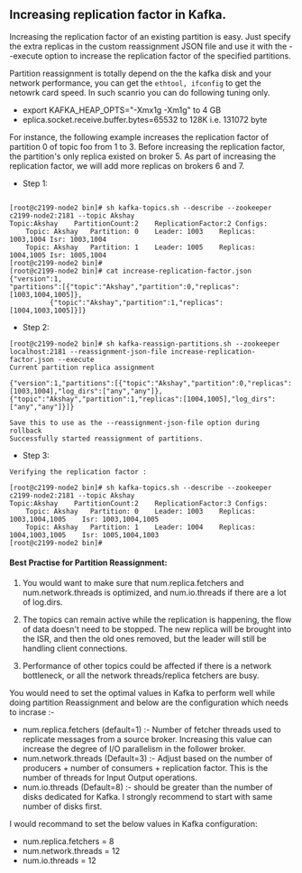 ## Increasing replication factor in Kafka.

  Increasing the replication factor of an existing partition is easy. Just specify the extra replicas in the custom reassignment JSON file and use it with the --execute option to increase the replication factor of the specified partitions.

Partition reassignment is totally depend on the the kafka disk and your network performance, you can get the `ethtool, ifconfig` to get the netowrk card speed. In such scanrio you can do following tuning only. 

- export KAFKA_HEAP_OPTS="-Xmx1g -Xm1g" to 4 GB
- eplica.socket.receive.buffer.bytes=65532 to 128K i.e. 131072 byte

For instance, the following example increases the replication factor of partition 0 of topic foo from 1 to 3. Before increasing the replication factor, the partition's only replica existed on broker 5. As part of increasing the replication factor, we will add more replicas on brokers 6 and 7.

* Step 1: 

```The first step is to handcraft the custom reassignment plan in a JSON file.

[root@c2199-node2 bin]# sh kafka-topics.sh --describe --zookeeper c2199-node2:2181 --topic Akshay
Topic:Akshay	PartitionCount:2	ReplicationFactor:2	Configs:
	Topic: Akshay	Partition: 0	Leader: 1003	Replicas: 1003,1004	Isr: 1003,1004
	Topic: Akshay	Partition: 1	Leader: 1005	Replicas: 1004,1005	Isr: 1005,1004
[root@c2199-node2 bin]#
[root@c2199-node2 bin]# cat increase-replication-factor.json 
{"version":1,
"partitions":[{"topic":"Akshay","partition":0,"replicas":[1003,1004,1005]},
	      {"topic":"Akshay","partition":1,"replicas":[1004,1003,1005]}]}
```

* Step 2: 

```
[root@c2199-node2 bin]# sh kafka-reassign-partitions.sh --zookeeper localhost:2181 --reassignment-json-file increase-replication-factor.json --execute
Current partition replica assignment

{"version":1,"partitions":[{"topic":"Akshay","partition":0,"replicas":[1003,1004],"log_dirs":["any","any"]},{"topic":"Akshay","partition":1,"replicas":[1004,1005],"log_dirs":["any","any"]}]}

Save this to use as the --reassignment-json-file option during rollback
Successfully started reassignment of partitions.
```

* Step 3: 
```
Verifying the replication factor :

[root@c2199-node2 bin]# sh kafka-topics.sh --describe --zookeeper c2199-node2:2181 --topic Akshay
Topic:Akshay	PartitionCount:2	ReplicationFactor:3	Configs:
	Topic: Akshay	Partition: 0	Leader: 1003	Replicas: 1003,1004,1005	Isr: 1003,1004,1005
	Topic: Akshay	Partition: 1	Leader: 1004	Replicas: 1004,1003,1005	Isr: 1005,1004,1003
[root@c2199-node2 bin]#
```


#### Best Practise for Partition Reassignment:

1. You would want to make sure that num.replica.fetchers and num.network.threads is optimized, and num.io.threads if there are a lot of log.dirs.

2. The topics can remain active while the replication is happening, the flow of data doesn't need to be stopped. The new replica will be brought into the ISR, and then the old ones removed, but the leader will still be handling client connections.

3. Performance of other topics could be affected if there is a network bottleneck, or all the network threads/replica fetchers  are busy.

You would need to set the optimal values in Kafka to perform well while doing partition Reassignment and below are the configuration which needs to incrase :-

* num.replica.fetchers (default=1) :- Number of fetcher threads used to replicate messages from a source broker. Increasing this value can increase the degree of I/O parallelism in the follower broker.
* num.network.threads (Default=3) :- Adjust based on the number of producers + number of consumers + replication factor. This is the number of threads for Input Output operations.
* num.io.threads (Default=8) :- should be greater than the number of disks dedicated for Kafka. I strongly recommend to start with same number of disks first.

I would recommand to set the below values in Kafka configuration:

* num.replica.fetchers = 8
* num.network.threads = 12
* num.io.threads = 12 
